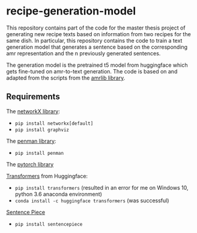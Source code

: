 # recipe-generation-model

This repository contains part of the code for the master thesis project of generating new recipe texts based on information from two recipes for the same dish. In particular, this repository contains the code to train a text generation model that generates a sentence based on the corresponding amr representation and the n previously generated sentences. 

The generation model is the pretrained t5 model from huggingface which gets fine-tuned on amr-to-text generation. The code is based on and adapted from the scripts from the [amrlib library](https://github.com/bjascob/amrlib).

## Requirements 
The [networkX library](https://networkx.org/documentation/stable/index.html):
* `pip install networkx[default]`
* `pip install graphviz`

The [penman library](https://github.com/goodmami/penman/):
* `pip install penman`

The [pytorch library](https://pytorch.org/get-started/locally/)


[Transformers](https://huggingface.co/docs/transformers/installation#install-with-conda) from Huggingface:
* `pip install transformers` (resulted in an error for me on Windows 10, python 3.6 anaconda environment)
* `conda install -c huggingface transformers` (was successful)

[Sentence Piece](https://github.com/google/sentencepiece#installation)
* `pip install sentencepiece`
